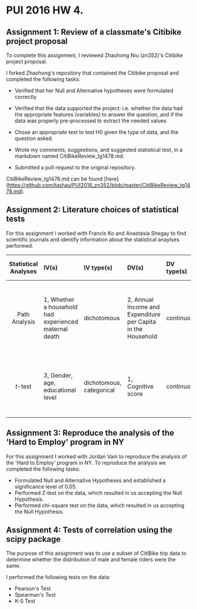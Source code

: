 # PUI 2016 HW 4.

## Assignment 1: Review of a classmate's Citibike project proposal

To complete this assignment, I reviewed Zhaohong Niu (zn352)'s Citibike project proposal.

I forked Zhaohong's repository that contained the Citibike proposal and completed the following tasks:

- Verified that her Null and Alternative hypotheses were formulated correctly

- Verified that the data supported the project: i.e. whether the data had the appropriate features (variables) to answer the question, and if the data was properly pre-processed to extract the needed values 

- Chose an appropriate test to test H0 given the type of data, and the question asked. 

- Wrote my comments, suggestions, and suggested statistical test, in a markdown named CitiBikeReview_tg1478.md.

- Submitted a pull request to the original repository.

CitiBikeReview_tg1478.md can be found [here] (https://github.com/tashay/PUI2016_zn352/blob/master/CitiBikeReview_tg1478.md).


## Assignment 2: Literature choices of statistical tests

For this assignment I worked with Francis Ko and Anastasia Shegay to find scientific journals and identify information about the statistical anaylses performed. 
  
| Statistical Analyses	|  IV(s)  |  IV type(s) |  DV(s)  |  DV type(s)  |  Control Var | Control Var type  | Question to be answered | _H0_ | alpha | link to paper | 
|:----------:|:----------|:------------|:-------------|:-------------|:------------|:------------- |:------------------|:----:|:-------:|:-------|
Path Analysis	| 1, Whether a household had experienced maternal death | dichotomous | 2, Annual Income and Expenditure per Capita in the Household| continuous | 1, maternal age | continuous (could also be categoridcal) | Does maternal death impact household economic status after the event? | Maternal death either increases or does not change annual income and expenditure per capita | 0.041,0.001 | [Impact of Maternal Death on Household Economy in Rural China: A Prospective Path Analysis](http://journals.plos.org/plosone/article?id=10.1371/journal.pone.0134756) |
*t*-test	| 3, Gender, age, educational level | dichotomous, categorical | 1, Cognitive score| continuous | 1, Normal cognitive ability | continuous | 	Do the cognitive functions of the healthy elderly change over time? | Cognitive function in the healthy elderly declines over time | 0.05 | [Does Cognitive Function Increase over Time in the Healthy Elderly?](http://journals.plos.org/plosone/article?id=10.1371/journal.pone.0078646) |

## Assignment 3: Reproduce the analysis of the 'Hard to Employ' program in NY

For this assignment I worked with Jordan Vani to reproduce the analysis of the 'Hard to Employ' program in NY. To reproduce the analysis we completed the following tasks: 

- Formulated Null and Alternative Hypotheses and established a significance level of 0.05.
- Performed Z-test on the data, which resulted in us accepting the Null Hypothesis. 
- Performed chi-square test on the data, which resulted in us accepting the Null Hypothesis. 

## Assignment 4: Tests of correlation using the scipy package

The purpose of this assignment was to use a subset of CitiBike trip data to determine whether the distribution of male and female riders were the same. 

I performed the following tests on the data: 
- Pearson's Test
- Spearman's Test
- K-S Test
